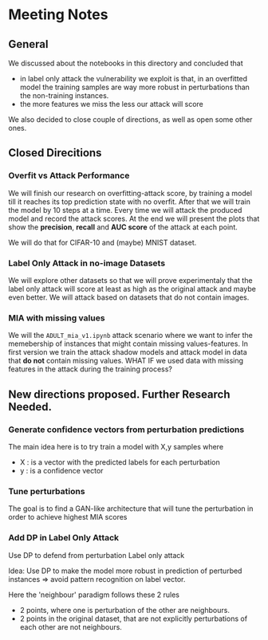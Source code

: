 # Meeting Notes

## General
We discussed about the notebooks in this directory and concluded that 
- in label only attack the vulnerability we exploit is that, in an overfitted model the training samples are way more robust in perturbations than the non-training instances.
- the more features we miss the less our attack will score

We also decided to close couple of directions, as well as open some other ones.

## Closed Direcitions

### Overfit vs Attack Performance
We will finish our research on overfitting-attack score, by training a model till it reaches its top prediction state with no overfit. After that we will train the model by 10 steps at a time. Every time we will attack the produced model and record the attack scores. At the end we will present the plots that show the **precision**, **recall** and **AUC score** of the attack at each point.

We will do that for CIFAR-10 and (maybe) MNIST dataset.


### Label Only Attack in no-image Datasets

We will explore other datasets so that we will prove experimentaly that the label only attack will score at least as high as the original attack and maybe even better.
We will attack based on datasets that do not contain images.

### MIA with missing values

We will the `ADULT_mia_v1.ipynb` attack scenario where we want to infer the memebership of instances that might contain missing values-features. In first version we train the attack shadow models and attack model in data that **do not** contain missing values. WHAT IF we used data with missing features in the attack during the training process?  

## New directions proposed. Further Research Needed.

### Generate confidence vectors from perturbation predictions

The main idea here is to try train a model with X,y samples where 
- X : is a vector with the predicted labels for each perturbation 
- y : is a confidence vector 

### Tune perturbations 
The goal is to find a GAN-like architecture that will tune the perturbation in order to achieve highest MIA scores

### Add DP in Label Only Attack
Use DP to defend from perturbation Label only attack

Idea: Use DP to make the model more robust in prediction of perturbed instances => avoid pattern recognition on label vector. 

Here the 'neighbour' paradigm follows these 2 rules
- 2 points, where one is perturbation of the other are neighbours.
- 2 points in the original dataset, that are not explicitly perturbations of each other are not neighbours. 